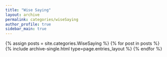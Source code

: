 ```yaml
---
title: "Wise Saying"
layout: archive
permalink: categories/wiseSaying
author_profile: true
sidebar_main: true
---
```



{% assign posts = site.categories.WiseSaying %}
{% for post in posts %} {% include archive-single.html type=page.entries_layout %} {% endfor %}
